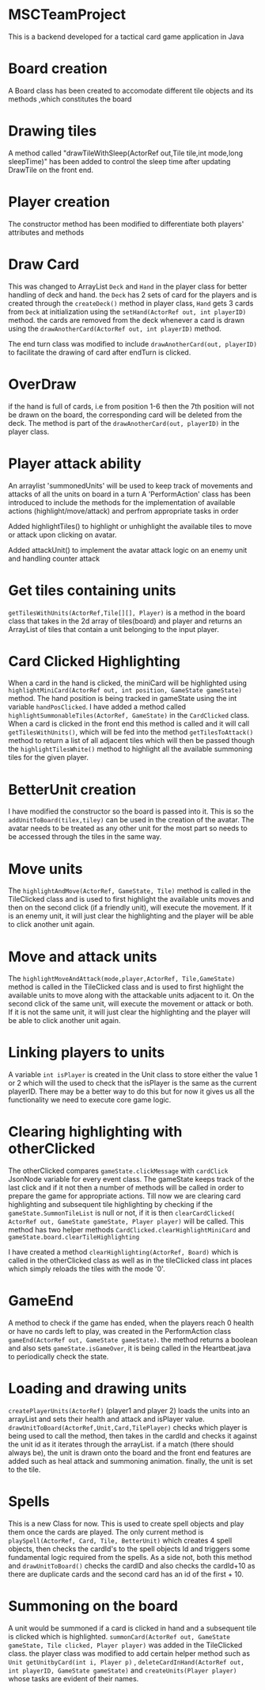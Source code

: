 # MSCTeamProject

This is a backend developed for a tactical card game application in Java 

# Board creation

A Board class has been created to accomodate different tile objects and its methods ,which constitutes the board

# Drawing tiles

A method called "drawTileWithSleep(ActorRef out,Tile tile,int mode,long sleepTime)" has been added to control the sleep time
after updating DrawTile on the front end.

# Player creation

The constructor method has been modified to differentiate both players' attributes and methods


# Draw Card

This was changed to ArrayList `Deck` and `Hand` in the player class for better handling of deck and hand.
the `Deck` has 2 sets of card for the players and is created through the `createDeck()` method in player class, `Hand` gets 3 cards from `Deck` at initialization using the `setHand(ActorRef out, int playerID)` method. the cards are removed from the deck whenever a card is drawn using the `drawAnotherCard(ActorRef out, int playerID)` method.

The end turn class was modified to include `drawAnotherCard(out, playerID)` to facilitate the drawing of card after endTurn is clicked.

# OverDraw

if the hand is full of cards, i.e from position 1-6 then the 7th position will not be drawn on the board, the 
corresponding card will be deleted from the deck. The method is part of the `drawAnotherCard(out, playerID)` in the player class.


# Player attack ability

An arraylist 'summonedUnits' will be used to keep track of movements and attacks of all the units on board in a turn
A 'PerformAction' class has been introduced to include the methods for the implementation of available
actions (highlight/move/attack) and perfrom appropriate tasks in order
	
Added highlightTiles() to highlight or unhighlight the available tiles to move or attack upon clicking on avatar.

Added attackUnit() to implement the avatar attack logic on an enemy unit and handling counter attack

# Get tiles containing units

`getTilesWithUnits(ActorRef,Tile[][], Player)` is a method in the board class that takes in the 2d array of 
tiles(board) and player and returns an ArrayList of tiles that contain a unit belonging to the input player.

# Card Clicked Highlighting

When a card in the hand is clicked, the miniCard will be highlighted using `highlightMiniCard(ActorRef out, int position, GameState gameState)` method. The hand position is being tracked in gameState using the int variable `handPosClicked`.
I have added a method called `highlightSummonableTiles(ActorRef, GameState)` in the `CardClicked` class. When a card
is clicked in the front end this method is called and it will call `getTilesWithUnits()`, which will be fed into the method
`getTilesToAttack()` method to return a list of all adjacent tiles which will then be passed though the `highlightTilesWhite()`
method to highlight all the available summoning tiles for the given player.

# BetterUnit creation

I have modified the constructor so the board is passed into it. This is so the `addUnitToBoard(tilex,tiley)` can be used in the
creation of the avatar. The avatar needs to be treated as any other unit for the most part so needs to be accessed 
through the tiles in the same way.

# Move units

The `highlightAndMove(ActorRef, GameState, Tile)` method is called in the TileClicked class and is used to first highlight the
available units moves and then on the second click (if a friendly unit), will execute the movement. If it is an enemy unit, 
it will just clear the highlighting and the player will be able to click another unit again.

# Move and attack units

The `highlightMoveAndAttack(mode,player,ActorRef, Tile,GameState)` method is called in the TileClicked class and is used to first highlight the
available units to move along with the attackable units adjacent to it. On the second click of the same unit, will execute the movement or attack or both.
If it is not the same unit, it will just clear the highlighting and the player will be able to click another unit again.

# Linking players to units

A variable `int isPlayer` is created in the Unit class to store either the value 1 or 2 which will the used to check that the 
isPlayer is the same as the current playerID. There may be a better way to do this but for now it gives us all the functionality
we need to execute core game logic.

# Clearing highlighting with otherClicked

The otherClicked compares `gameState.clickMessage` with `cardClick` JsonNode variable for every event class.
The gameState keeps track of the last click and if it not then a number of methods will be called in order 
to prepare the game for appropriate actions. 
Till now we are clearing card highlighting and subsequent tile highlighting by checking if the `gameState.SummonTileList` 
is null or not, if it is then `clearCardClicked( ActorRef out, GameState gameState, Player player)` will be 
called. This method has two helper methods `CardClicked.clearHighlightMiniCard` and `gameState.board.clearTileHighlighting`

I have created a method `clearHighlighting(ActorRef, Board)` which is called in the otherClicked class as well as in the tileClicked class
int places which simply reloads the tiles with the mode '0'. 

# GameEnd

A method to check if the game has ended, when the players reach 0 health or have no cards left to play, was 
created in the PerformAction class `gameEnd(ActorRef out, GameState gameState)`. the method returns a boolean
and also sets `gameState.isGameOver`, it is being called in the Heartbeat.java to periodically check the state.

# Loading and drawing units

`createPlayerUnits(ActorRef)` (player1 and player 2) loads the units into an arrayList and sets their health and attack and isPlayer value.
`drawUnitToBoard(ActorRef,Unit,Card,TilePlayer)` checks which player is being used to call the method, then takes in the cardId and checks it 
against the unit id as it iterates through the arrayList. if a match (there should always be), the unit is drawn onto the board and the front end 
features are added such as heal attack and summoning animation. finally, the unit is set to the tile.

# Spells

This is a new Class for now. This is used to create spell objects and play them once the cards are played. The only current method is
`playSpell(ActorRef, Card, Tile, BetterUnit)` which creates 4 spell objects, then checks the cardId's to the spell objects Id
and triggers some fundamental logic required from the spells. As a side not, both this method and `drawUnitToBoard()` checks the cardID and
also checks the cardId+10 as there are duplicate cards and the second card has an id of the first + 10.

# Summoning on the board

A unit would be summoned if a card is clicked in hand and a subsequent tile is clicked which
 is highlighted. `summonCard(ActorRef out, GameState gameState, Tile clicked, Player player)`
 was added in the TileClicked class. the player class was modified to add certain helper 
 method such as `Unit getUnitbyCard(int i, Player p)` , `deleteCardInHand(ActorRef out, int playerID, GameState gameState)`
 and `createUnits(Player player)` whose tasks are evident of their names. 